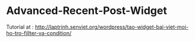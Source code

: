 Advanced-Recent-Post-Widget
===========================

Tutorial at : http://laptrinh.senviet.org/wordpress/tao-widget-bai-viet-moi-ho-tro-fillter-va-condition/